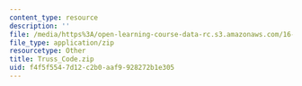 ```yaml
---
content_type: resource
description: ''
file: /media/https%3A/open-learning-course-data-rc.s3.amazonaws.com/16-01-unified-engineering-i-ii-iii-iv-fall-2005-spring-2006/f4f5f5547d12c2b0aaf9928272b1e305_Truss_Code.zip
file_type: application/zip
resourcetype: Other
title: Truss_Code.zip
uid: f4f5f554-7d12-c2b0-aaf9-928272b1e305
---
```

